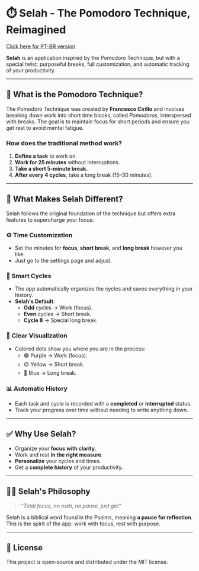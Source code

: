 # ⏱️ Selah - The Pomodoro Technique, Reimagined 
[Click here for PT-BR version](README.pt-br.md)

**Selah** is an application inspired by the Pomodoro Technique, but with a special twist: purposeful breaks, full customization, and automatic tracking of your productivity.

---

## 🍅 What is the Pomodoro Technique?

The Pomodoro Technique was created by **Francesco Cirillo** and involves breaking down work into short time blocks, called *Pomodoros*, interspersed with breaks. The goal is to maintain focus for short periods and ensure you get rest to avoid mental fatigue.

### How does the traditional method work?
1. **Define a task** to work on.
2. **Work for 25 minutes** without interruptions.
3. **Take a short 5-minute break.**
4. **After every 4 cycles**, take a long break (15–30 minutes).

---

## 🚀 What Makes Selah Different?

Selah follows the original foundation of the technique but offers extra features to supercharge your focus:

### ⚙️ Time Customization
- Set the minutes for **focus**, **short break**, and **long break** however you like.
- Just go to the settings page and adjust.

### 🔁 Smart Cycles
- The app automatically organizes the cycles and saves everything in your history.
- **Selah's Default**:
  - **Odd** cycles → Work (focus).
  - **Even** cycles → Short break.
  - **Cycle 8** → Special long break.

### 🍅 Clear Visualization
- Colored dots show you where you are in the process:
  - 🟣 Purple → Work (focus).
  - 🟡 Yellow → Short break.
  - 🔵 Blue → Long break.

### 📊 Automatic History
- Each task and cycle is recorded with a **completed** or **interrupted** status.
- Track your progress over time without needing to write anything down.

---

## ✅ Why Use Selah?
- Organize your **focus with clarity**.
- Work and rest **in the right measure**.
- **Personalize** your cycles and times.
- Get a **complete history** of your productivity.

---

## 🧘‍♂️ Selah's Philosophy
> *"Total focus, no rush, no pause, just go!"*

Selah is a biblical word found in the Psalms, meaning **a pause for reflection**. This is the spirit of the app: work with focus, rest with purpose.

---

## 📜 License
This project is open-source and distributed under the MIT license.
